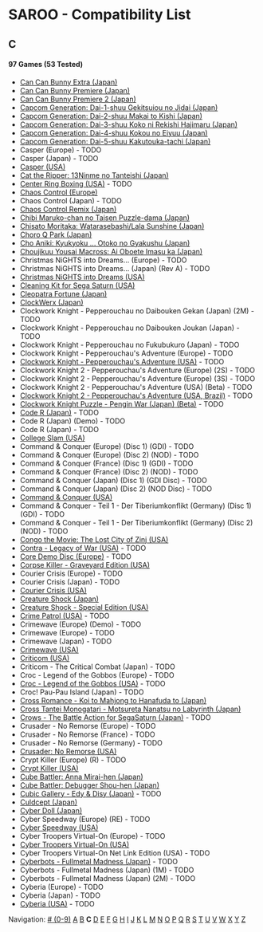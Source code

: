 # SAROO - Compatibility List

## C

#### 97 Games (53 Tested)

- [Can Can Bunny Extra (Japan)](../../Regions/Japan/T-19706G/01/README.md)
- [Can Can Bunny Premiere (Japan)](../../Regions/Japan/T-19701G/01/README.md)
- [Can Can Bunny Premiere 2 (Japan)](../../Regions/Japan/T-19703G/01/README.md)
- [Capcom Generation: Dai-1-shuu Gekitsuiou no Jidai (Japan)](../../Regions/Japan/T-1232G/01/README.md)
- [Capcom Generation: Dai-2-shuu Makai to Kishi (Japan)](../../Regions/Japan/T-1233G/01/README.md)
- [Capcom Generation: Dai-3-shuu Koko ni Rekishi Hajimaru (Japan)](../../Regions/Japan/T-1234G/01/README.md)
- [Capcom Generation: Dai-4-shuu Kokou no Eiyuu (Japan)](../../Regions/Japan/T-1235G/01/README.md)
- [Capcom Generation: Dai-5-shuu Kakutouka-tachi (Japan)](../../Regions/Japan/T-1236G/01/README.md)
- Casper (Europe) - TODO
- Casper (Japan) - TODO
- [Casper (USA)](../../Regions/USA/T-12512H/01/README.md)
- [Cat the Ripper: 13Ninme no Tanteishi (Japan)](../../Regions/Japan/T-35701G/01/README.md)
- [Center Ring Boxing (USA)](../../Regions/USA/T-6005H/01/README.md) - TODO
- [Chaos Control (Europe)](../../Regions/Europe/T-15102H/01/README.md)
- Chaos Control (Japan) - TODO
- [Chaos Control Remix (Japan)](../../Regions/Japan/T-7006G/01/README.md)
- [Chibi Maruko-chan no Taisen Puzzle-dama (Japan)](../../Regions/Japan/T-9507G/01/README.md)
- [Chisato Moritaka: Watarasebashi/Lala Sunshine (Japan)](../../Regions/Japan/GS-9172/01/README.md)
- [Choro Q Park (Japan)](../../Regions/Japan/T-10314G/01/README.md)
- [Cho Aniki: Kyukyoku ... Otoko no Gyakushu (Japan)](../../Regions/Japan/T-2503G/01/README.md)
- [Choujikuu Yousai Macross: Ai Oboete Imasu ka (Japan)](../../Regions/Japan/T-23403G/01/README.md)
- Christmas NiGHTS into Dreams... (Europe) - TODO
- Christmas NiGHTS into Dreams... (Japan) (Rev A) - TODO
- [Christmas NiGHTS into Dreams (USA)](../../Regions/USA/MK-81067/01/README.md)
- [Cleaning Kit for Sega Saturn (USA)](../../Regions/USA/T-25901H/01/README.md)
- [Cleopatra Fortune (Japan)](../../Regions/Japan/T-1108G/01/README.md)
- [ClockWerx (Japan)](../../Regions/Japan/T-22302G/01/README.md)
- Clockwork Knight - Pepperouchau no Daibouken Gekan (Japan) (2M) - TODO
- Clockwork Knight - Pepperouchau no Daibouken Joukan (Japan) - TODO
- Clockwork Knight - Pepperouchau no Fukubukuro (Japan) - TODO
- Clockwork Knight - Pepperouchau's Adventure (Europe) - TODO
- [Clockwork Knight - Pepperouchau's Adventure (USA)](../../Regions/USA/MK-81007/01/README.md) - TODO
- Clockwork Knight 2 - Pepperouchau's Adventure (Europe) (2S) - TODO
- Clockwork Knight 2 - Pepperouchau's Adventure (Europe) (3S) - TODO
- Clockwork Knight 2 - Pepperouchau's Adventure (USA) (Beta) - TODO
- [Clockwork Knight 2 - Pepperouchau's Adventure (USA, Brazil)](../../Regions/USA/MK-81036/01/README.md) - TODO
- [Clockwork Knight Puzzle - Pengin War (Japan) (Beta)](../../Regions/Japan/T-1236G/01/README.md) - TODO
- [Code R (Japan)](../../Regions/Japan/T-23502G/01/README.md) - TODO
- Code R (Japan) (Demo) - TODO
- Code R (Japan) - TODO
- [College Slam (USA)](../../Regions/USA/T-8111H/01/README.md)
- Command & Conquer (Europe) (Disc 1) (GDI) - TODO
- Command & Conquer (Europe) (Disc 2) (NOD) - TODO
- Command & Conquer (France) (Disc 1) (GDI) - TODO
- Command & Conquer (France) (Disc 2) (NOD) - TODO
- Command & Conquer (Japan) (Disc 1) (GDI Disc) - TODO
- Command & Conquer (Japan) (Disc 2) (NOD Disc) - TODO
- [Command & Conquer (USA)](../../Regions/USA/T-7028H/01/README.md)
- Command & Conquer - Teil 1 - Der Tiberiumkonflikt (Germany) (Disc 1) (GDI) - TODO
- Command & Conquer - Teil 1 - Der Tiberiumkonflikt (Germany) (Disc 2) (NOD) - TODO
- [Congo the Movie: The Lost City of Zinj (USA)](../../Regions/USA/MK-81010/01/README.md)
- [Contra - Legacy of War (USA)](../../Regions/USA/T-9507H/01/README.md) - TODO
- [Core Demo Disc (Europe)](../../Regions/Europe/610-6576/01/README.md) - TODO
- [Corpse Killer - Graveyard Edition (USA)](../../Regions/USA/T-16201H/01/README.md)
- Courier Crisis (Europe) - TODO
- Courier Crisis (Japan) - TODO
- [Courier Crisis (USA)](../../Regions/USA/T-25415H/01/README.md)
- [Creature Shock (Japan)](../../Regions/Japan/T-1303G/01/README.md)
- [Creature Shock - Special Edition (USA)](../../Regions/USA/T-01304H/01/README.md)
- [Crime Patrol (USA)](../../Regions/USA/T-1236G/01/README.md) - TODO
- Crimewave (Europe) (Demo) - TODO
- Crimewave (Europe) - TODO
- Crimewave (Japan) - TODO
- [Crimewave (USA)](../../Regions/USA/T-8807H/01/README.md)
- [Criticom (USA)](../../Regions/USA/T-2302H/01/README.md)
- Criticom - The Critical Combat (Japan) - TODO
- Croc - Legend of the Gobbos (Europe) - TODO
- [Croc - Legend of the Gobbos (USA)](../../Regions/USA/T-5029H-50/01/README.md) - TODO
- Croc! Pau-Pau Island (Japan) - TODO
- [Cross Romance - Koi to Mahjong to Hanafuda to (Japan)](../../Regions/Japan/T-7103G/01/README.md)
- [Cross Tantei Monogatari - Motsureta Nanatsu no Labyrinth (Japan)](../../Regions/Japan/T-36401G/01/README.md)
- [Crows - The Battle Action for SegaSaturn (Japan)](../../Regions/Japan/T-1236G/01/README.md) - TODO
- Crusader - No Remorse (Europe) - TODO
- Crusader - No Remorse (France) - TODO
- Crusader - No Remorse (Germany) - TODO
- [Crusader: No Remorse (USA)](../../Regions/USA/T-5014H/01/README.md)
- Crypt Killer (Europe) (R) - TODO
- [Crypt Killer (USA)](../../Regions/USA/T-9509H/01/README.md)
- [Cube Battler: Anna Mirai-hen (Japan)](../../Regions/Japan/T-21006G/01/README.md)
- [Cube Battler: Debugger Shou-hen (Japan)](../../Regions/Japan/T-21004G/01/README.md)
- [Cubic Gallery - Edy & Disy (Japan)](../../Regions/Japan/T-19401G/01/README.md) - TODO
- [Culdcept (Japan)](../../Regions/Japan/T-31401G/01/README.md)
- [Cyber Doll (Japan)](../../Regions/Japan/T-22401G/01/README.md)
- Cyber Speedway (Europe) (RE) - TODO
- [Cyber Speedway (USA)](../../Regions/USA/MK-81204/01/README.md)
- Cyber Troopers Virtual-On (Europe) - TODO
- [Cyber Troopers Virtual-On (USA)](../../Regions/USA/MK-81042/01/README.md)
- Cyber Troopers Virtual-On Net Link Edition (USA) - TODO
- [Cyberbots - Fullmetal Madness (Japan)](../../Regions/Japan/T-1217G/01/README.md) - TODO
- Cyberbots - Fullmetal Madness (Japan) (1M) - TODO
- Cyberbots - Fullmetal Madness (Japan) (2M) - TODO
- Cyberia (Europe) - TODO
- Cyberia (Japan) - TODO
- [Cyberia (USA)](../../Regions/USA/T-12508H/01/README.md) - TODO

Navigation:
[# (0-9)](./09.md) [A](./A.md) [B](./B.md) **C** [D](./D.md) [E](./E.md) [F](./F.md) [G](./G.md) [H](./H.md) [I](./I.md) [J](./J.md) [K](./K.md) [L](./L.md) [M](./M.md) [N](./N.md) [O](./O.md) [P](./P.md) [Q](./Q.md) [R](./R.md) [S](./S.md) [T](./T.md) [U](./U.md) [V](./V.md) [W](./W.md) [X](./X.md) [Y](./Y.md) [Z](./Z.md)
